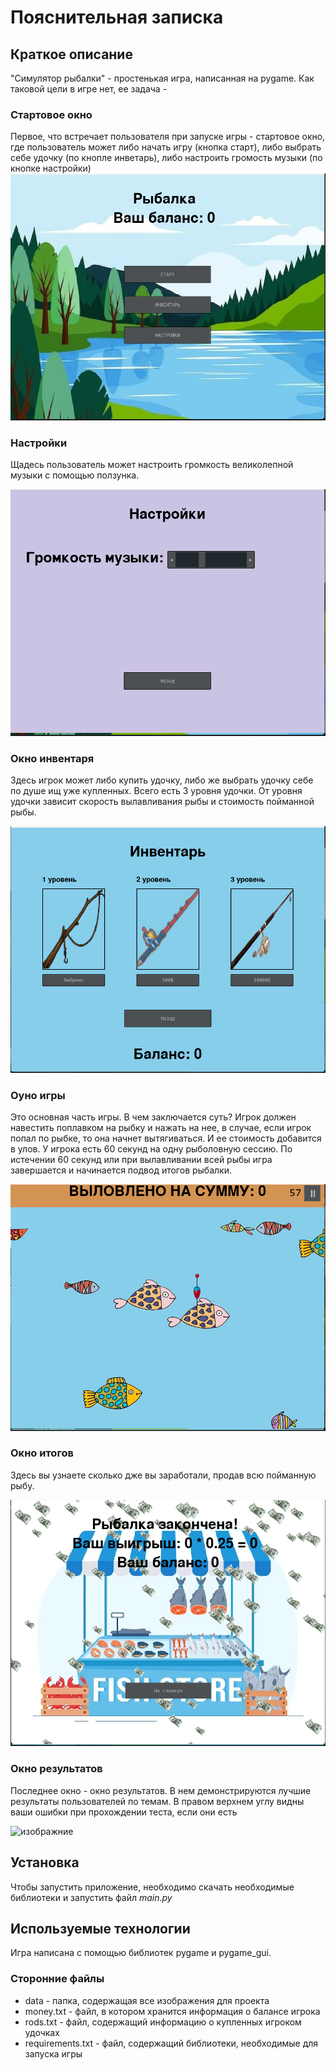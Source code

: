 # Пояснительная записка

## Краткое описание

"Симулятор рыбалки" - простенькая игра, написанная на pygame. Как таковой цели в игре нет, ее задача -

### Стартовое окно

Первое, что встречает пользователя при запуске игры - стартовое окно, где пользователь может либо начать игру (кнопка
старт), либо
выбрать себе удочку (по кнопле инветарь), либо настроить громость музыки (по кнопке настройки)
![изображение](data/for_readme/start_screen.png)

### Настройки

Щадесь пользователь может настроить громкость великолепной музыки с помощью ползунка.

![изображение](data/for_readme/settings.png)

### Окно инвентаря

Здесь игрок может либо купить удочку, либо же выбрать удочку себе по душе ищ уже купленных.
Всего есть 3 уровня удочки. От уровня удочки зависит скорость вылавливания рыбы и стоимость пойманной рыбы.

![изображение](data/for_readme/inventory.png)

### Оуно игры

Это основная часть игры. В чем заключается суть? Игрок должен навестить поплавком на рыбку и нажать на нее, в случае,
если игрок попал по рыбке, то она начнет вытягиваться. И ее стоимость добавится в улов. У игрока есть 60 секунд на одну
рыболовную сессию. По истечении 60 секунд или при вылавливании всей рыбы игра завершается и начинается подвод итогов
рыбалки.

![изображение](data/for_readme/game_screen.png)

### Окно итогов

Здесь вы узнаете сколько дже вы заработали, продав всю пойманную рыбу.

![изображение](data/for_readme/game_end.png)

### Окно результатов

Последнее окно - окно результатов. В нем демонстрируются лучшие результаты пользователей по темам. В правом верхнем углу
видны ваши ошибки при прохождении теста, если они есть

![изображние](for_readme/6.png)


## Установка

Чтобы запустить приложение, необходимо скачать необходимые библиотеки и запустить файл _*main.py*_

## Используемые технологии

Игра написана с помощью библиотек pygame и pygame_gui.

### Сторонние файлы
* data - папка, содержащая все изображения для проекта
* money.txt - файл, в котором хранится информация о балансе игрока
* rods.txt - файл, содержащий информацию о купленных игроком удочках
* requirements.txt - файл, содержащий библиотеки, необходимые для запуска игры